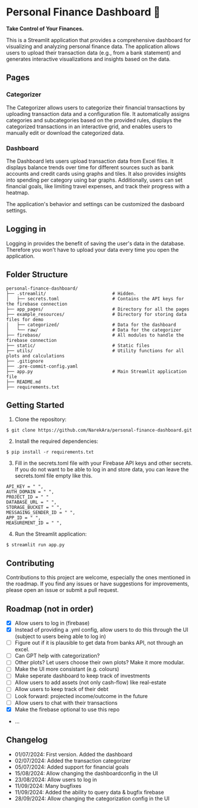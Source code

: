 # Personal Finance Dashboard 👋

**Take Control of Your Finances.**

This is a Streamlit application that provides a comprehensive dashboard for visualizing and analyzing personal finance data. The application allows users to upload their transaction data (e.g., from a bank statement) and generates interactive visualizations and insights based on the data.

## Pages

### Categorizer
The Categorizer allows users to categorize their financial transactions by uploading transaction data and a configuration file. It automatically assigns categories and subcategories based on the provided rules, displays the categorized transactions in an interactive grid, and enables users to manually edit or download the categorized data.

### Dashboard
The Dashboard lets users upload transaction data from Excel files. It displays balance trends over time for different sources such as bank accounts and credit cards using graphs and tiles. It also provides insights into spending per category using bar graphs. Additionally, users can set financial goals, like limiting travel expenses, and track their progress with a heatmap.

The application's behavior and settings can be customized the dasboard settings.

## Logging in
Logging in provides the benefit of saving the user's data in the database. Therefore you won't have to upload your data every time you open the application.

## Folder Structure
```
personal-finance-dashboard/
├── .streamlit/                         # Hidden.
│   ├── secrets.toml                    # Contains the API keys for the firebase connection
├── app_pages/                          # Directory for all the pages
├── example_resources/                  # Directory for storing data files for demo
│   ├── categorized/                    # Data for the dashboard
│   └── raw/                            # Data for the categorizer
├── firebase/                           # All modules to handle the firebase connection
├── static/                             # Static files
├── utils/                              # Utility functions for all plots and calculations
├── .gitignore
├── .pre-commit-config.yaml
├── app.py                              # Main Streamlit application file
├── README.md
├── requirements.txt
```

## Getting Started

1. Clone the repository:
```
$ git clone https://github.com/NarekAra/personal-finance-dashboard.git
```
2. Install the required dependencies:
```
$ pip install -r requirements.txt
```

3. Fill in the secrets.toml file with your Firebase API keys and other secrets. If you do not want to be able to log in and store data, you can leave the secrets.toml file empty like this.
```
API_KEY = " ",
AUTH_DOMAIN = " ",
PROJECT_ID = " "
DATABASE_URL = " ",
STORAGE_BUCKET = " ",
MESSAGING_SENDER_ID = " ",
APP_ID = " ",
MEASUREMENT_ID = " ",
```

4. Run the Streamlit application:
```
$ streamlit run app.py
```

## Contributing

Contributions to this project are welcome, especially the ones mentioned in the roadmap. If you find any issues or have suggestions for improvements, please open an issue or submit a pull request.

## Roadmap (not in order)
- [x] Allow users to log in (firebase)
- [x] Instead of providing a .yml config, allow users to do this through the UI (subject to users being able to log in)
- [ ] Figure out if it is plausible to get data from banks API, not through an excel.
- [ ] Can GPT help with categorization?
- [ ] Other plots? Let users choose their own plots? Make it more modular.
- [ ] Make the UI more consistant (e.g. colours)
- [ ] Make seperate dashboard to keep track of investments
- [ ] Allow users to add assets (not only cash-flow) like real-estate
- [ ] Allow users to keep track of their debt
- [ ] Look forward: projected income/outcome in the future
- [ ] Allow users to chat with their transactions
- [x] Make the firebase optional to use this repo
- ...

## Changelog
- 01/07/2024: First version. Added the dashboard
- 02/07/2024: Added the transaction categorizer
- 05/07/2024: Added support for financial goals
- 15/08/2024: Allow changing the dashboardconfig in the UI
- 23/08/2024: Allow users to log in
- 11/09/2024: Many bugfixes
- 11/09/2024: Added the ability to query data & bugfix firebase
- 28/09/2024: Allow changing the categorization config in the UI
